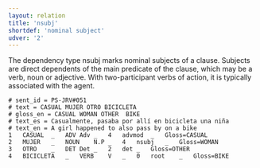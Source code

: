 ```yaml
---
layout: relation
title: 'nsubj'
shortdef: 'nominal subject'
udver: '2'
---
```


The dependency type nsubj marks nominal subjects of a clause. 
Subjects are direct dependents of the main predicate of the clause, which may be a verb, noun or adjective.
With two-participant verbs of action, it is typically associated with the agent.

~~~ conllu
# sent_id = PS-JRV#051
# text = CASUAL MUJER OTRO BICICLETA
# gloss_en = CASUAL WOMAN OTHER  BIKE
# text_es = Casualmente, pasaba por allí en bicicleta una niña
# text_en = A girl happened to also pass by on a bike
1	CASUAL	_	ADV	Adv	_	4	advmod	_	Gloss=CASUAL
2	MUJER	_	NOUN	N.P	_	4	nsubj	_	Gloss=WOMAN
3	OTRO	_	DET	Det	_	2	det	_	Gloss=OTHER
4	BICICLETA	_	VERB	V	_	0	root	_	Gloss=BIKE
~~~
<!-- Interlanguage links updated Po 11. listopadu 2024, 20:11:07 CET -->
